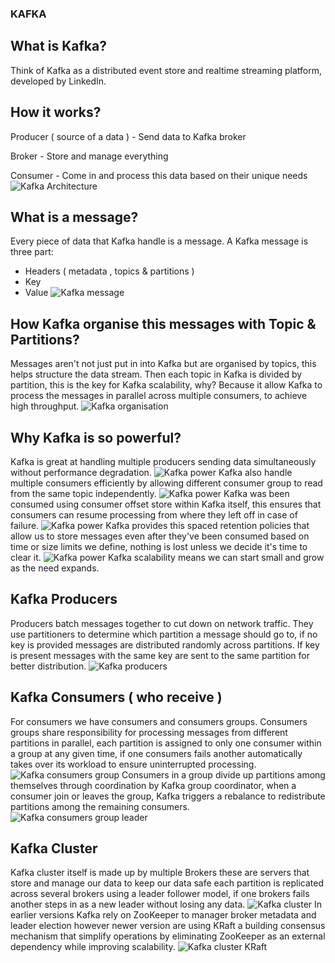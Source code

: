 ### KAFKA

## What is Kafka?
Think of Kafka as a distributed event store and realtime streaming platform, developed by LinkedIn.

## How it works?
Producer ( source of a data ) - Send data to Kafka broker

Broker - Store and manage everything

Consumer - Come in and process this data based on their unique needs
![Kafka Architecture](./kafka-images/1.png)


## What is a message?
Every piece of data that Kafka handle is a message.
A Kafka message is three part:
- Headers ( metadata , topics & partitions )
- Key
- Value
![Kafka message](./kafka-images/2.png)

## How Kafka organise this messages with Topic & Partitions?
Messages aren't not just put in into Kafka but are organised by topics, this helps structure the data stream.
Then each topic in Kafka is divided by partition, this is the key for Kafka scalability, why? Because it allow Kafka to process the messages in parallel across multiple consumers, to achieve high throughput.
![Kafka organisation](./kafka-images/3.png)

## Why Kafka is so powerful?
Kafka is great at handling multiple producers sending data simultaneously without performance degradation.
![Kafka power](./kafka-images/4.png)
Kafka also handle multiple consumers efficiently by allowing different consumer group to read from the same topic independently.
![Kafka power](./kafka-images/5.png)
Kafka was been consumed using consumer offset store within Kafka itself, this ensures that consumers can resume processing from where they left off in case of failure.
![Kafka power](./kafka-images/6.png)
Kafka provides this spaced retention policies that allow us to store messages even after they've been consumed based on time or size limits we define, nothing is lost unless we decide it's time to clear it.
![Kafka power](./kafka-images/7.png)
Kafka scalability means we can start small and grow as the need expands.

## Kafka Producers
Producers batch messages together to cut down on network traffic.
They use partitioners to determine which partition a message should go to, if no key is provided messages are distributed randomly across partitions.
If key is present messages with the same key are sent to the same partition for better distribution.
![Kafka producers](./kafka-images/8.png)

## Kafka Consumers ( who receive ) 
For consumers we have consumers and consumers groups.
Consumers groups share responsibility for processing messages from different partitions in parallel, each partition is assigned to only one consumer within a group at any given time, if one consumers fails another automatically takes over its workload to ensure uninterrupted processing.
![Kafka consumers group](./kafka-images/9.png)
Consumers in a group divide up partitions among themselves through coordination by Kafka group coordinator, when a consumer join or leaves the group, Kafka triggers a rebalance to redistribute partitions among the remaining consumers.
![Kafka consumers group leader](./kafka-images/10.png)

## Kafka Cluster
Kafka cluster itself is made up by multiple Brokers these are servers that store and manage our data to keep our data safe each partition is replicated across several brokers using a leader follower model, if one brokers fails another steps in as a new leader without losing any data.
![Kafka cluster](./kafka-images/11.png)
In earlier versions Kafka rely on ZooKeeper to manager broker metadata and leader election however newer version are using KRaft a building consensus mechanism that simplify operations by eliminating ZooKeeper as an external dependency while improving scalability.
![Kafka cluster KRaft](./kafka-images/12.png)
